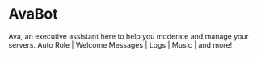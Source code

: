 # AvaBot
Ava, an executive assistant here to help you moderate and manage your servers. Auto Role | Welcome Messages | Logs | Music | and more!
